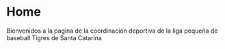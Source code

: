# Home
Bienvenidos a la pagina de la coordinación deportiva de la liga pequeña de baseball Tigres de Santa Catarina
